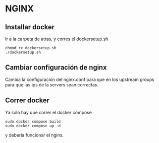 # NGINX

## Installar docker

Ir a la carpeta de atras, y corres el dockersetup.sh

```
chmod +x dockersetup.sh
./dockersetup.sh
```

## Cambiar configuración de nginx

Cambia la configuración del nginx.conf para que en los upstream groups para que las ips de la servers sean correctas.

## Correr docker

Ya solo hay que correr el docker compose

```
sudo docker compose build
sudo docker compose up -d
```

y debería funcionar el nginx.